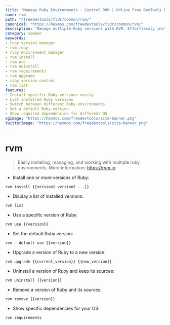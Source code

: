 ```yaml
---
title: "Manage Ruby Environments - Control RVM | Online Free DevTools by Hexmos"
name: rvm
path: "/freedevtools/tldr/common/rvm/"
canonical: "https://hexmos.com/freedevtools/tldr/common/rvm/"
description: "Manage multiple Ruby versions with RVM. Effortlessly install, switch, and uninstall Ruby environments. Free online tool, no registration required."
category: common
keywords:
- ruby version manager
- rvm ruby
- ruby environment manager
- rvm install
- rvm use
- rvm uninstall
- rvm requirements
- rvm upgrade
- ruby version control
- rvm list
features:
- Install specific Ruby versions easily
- List installed Ruby versions
- Switch between different Ruby environments
- Set a default Ruby version
- Show required dependencies for different OS
ogImage: "https://hexmos.com/freedevtools/site-banner.png"
twitterImage: "https://hexmos.com/freedevtools/site-banner.png"
---
```


# rvm

> Easily installing, managing, and working with multiple ruby environments.
> More information: <https://rvm.io>.

- Install one or more versions of Ruby:

`rvm install {{version1 version2 ...}}`

- Display a list of installed versions:

`rvm list`

- Use a specific version of Ruby:

`rvm use {{version}}`

- Set the default Ruby version:

`rvm --default use {{version}}`

- Upgrade a version of Ruby to a new version:

`rvm upgrade {{current_version}} {{new_version}}`

- Uninstall a version of Ruby and keep its sources:

`rvm uninstall {{version}}`

- Remove a version of Ruby and its sources:

`rvm remove {{version}}`

- Show specific dependencies for your OS:

`rvm requirements`

